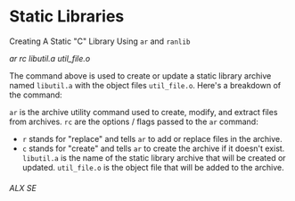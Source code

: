 <h1> Static Libraries </h1>

Creating A Static "C" Library Using `ar` and `ranlib`

<em> ar rc libutil.a util_file.o </em>

The command above is used to create or update a static library archive named `libutil.a` with the object files `util_file.o`. Here's a breakdown of the command:

`ar` is the archive utility command used to create, modify, and extract files from archives.
`rc` are the options / flags passed to the `ar` command:
 - `r` stands for "replace" and tells `ar` to add or replace files in the archive.
  - `c` stands for "create" and tells `ar` to create the archive if it doesn't exist.
`libutil.a` is the name of the static library archive that will be created or updated.
`util_file.o` is the object file that will be added to the archive.

<h6> ALX SE </h6>
